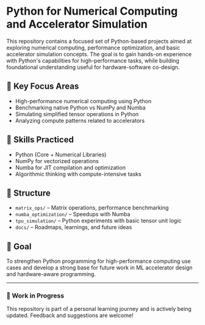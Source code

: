 # Python for Numerical Computing and Accelerator Simulation

This repository contains a focused set of Python-based projects aimed at exploring numerical computing, performance optimization, and basic accelerator simulation concepts. The goal is to gain hands-on experience with Python's capabilities for high-performance tasks, while building foundational understanding useful for hardware-software co-design.

## 🚀 Key Focus Areas
- High-performance numerical computing using Python
- Benchmarking native Python vs NumPy and Numba
- Simulating simplified tensor operations in Python
- Analyzing compute patterns related to accelerators

## 🧠 Skills Practiced
- Python (Core + Numerical Libraries)
- NumPy for vectorized operations
- Numba for JIT compilation and optimization
- Algorithmic thinking with compute-intensive tasks

## 📁 Structure
- `matrix_ops/` – Matrix operations, performance benchmarking
- `numba_optimization/` – Speedups with Numba
- `tpu_simulation/` – Python experiments with basic tensor unit logic
- `docs/` – Roadmaps, learnings, and future ideas

## 🎯 Goal
To strengthen Python programming for high-performance computing use cases and develop a strong base for future work in ML accelerator design and hardware-aware programming.

---

### 📌 Work in Progress
This repository is part of a personal learning journey and is actively being updated. Feedback and suggestions are welcome!
